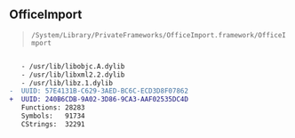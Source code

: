 ## OfficeImport

> `/System/Library/PrivateFrameworks/OfficeImport.framework/OfficeImport`

```diff

   - /usr/lib/libobjc.A.dylib
   - /usr/lib/libxml2.2.dylib
   - /usr/lib/libz.1.dylib
-  UUID: 57E4131B-C629-3AED-BC6C-ECD3D8F07862
+  UUID: 240B6CDB-9A02-3D86-9CA3-AAF02535DC4D
   Functions: 28283
   Symbols:   91734
   CStrings:  32291

```
